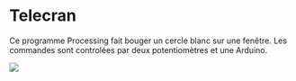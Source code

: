 # Telecran

Ce programme Processing fait bouger un cercle blanc sur une fenêtre.
Les commandes sont controlées par deux potentiomètres et une Arduino.

![](https://raw.githubusercontent.com/sagessylu/Telecran/master/Telecran.png)